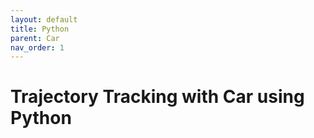 ```yaml
---
layout: default
title: Python
parent: Car
nav_order: 1
---
```



# Trajectory Tracking with Car using Python